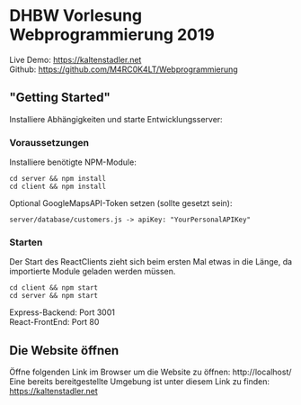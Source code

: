 # DHBW Vorlesung Webprogrammierung 2019

Live Demo: https://kaltenstadler.net  
Github: https://github.com/M4RC0K4LT/Webprogrammierung


## "Getting Started"

Installiere Abhängigkeiten und starte Entwicklungsserver:

### Voraussetzungen

Installiere benötigte NPM-Module:

```
cd server && npm install
cd client && npm install
```

Optional GoogleMapsAPI-Token setzen (sollte gesetzt sein): 

```
server/database/customers.js -> apiKey: "YourPersonalAPIKey"
```

### Starten

Der Start des ReactClients zieht sich beim ersten Mal etwas in die Länge, da importierte Module geladen werden müssen.

```
cd client && npm start
cd server && npm start
```

Express-Backend: Port 3001  
React-FrontEnd: Port 80

## Die Website öffnen

Öffne folgenden Link im Browser um die Website zu öffnen: http://localhost/    
Eine bereits bereitgestellte Umgebung ist unter diesem Link zu finden: https://kaltenstadler.net